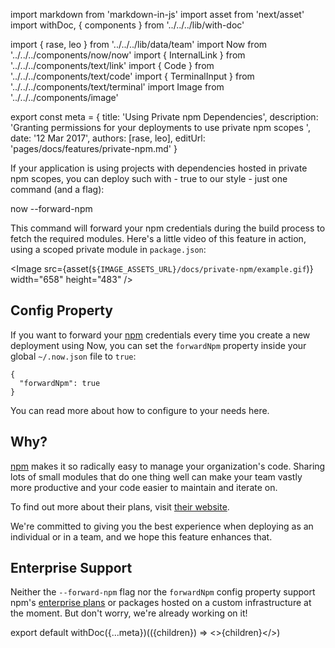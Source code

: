import markdown from 'markdown-in-js'
import asset from 'next/asset'
import withDoc, { components } from '../../../lib/with-doc'

import { rase, leo } from '../../../lib/data/team'
import Now from '../../../components/now/now'
import { InternalLink } from '../../../components/text/link'
import { Code } from '../../../components/text/code'
import { TerminalInput } from '../../../components/text/terminal'
import Image from '../../../components/image'

export const meta = {
  title: 'Using Private npm Dependencies',
  description: 'Granting permissions for your deployments to use private npm scopes ',
  date: '12 Mar 2017',
  authors: [rase, leo],
  editUrl: 'pages/docs/features/private-npm.md'
}

If your application is using projects with dependencies hosted in private npm scopes, you can deploy such with - true to our style - just one command (and a flag):

<TerminalInput>now --forward-npm</TerminalInput>

This command will forward your npm credentials during the build process to fetch the required modules. Here's a little video of this feature in action, using a scoped private module in `package.json`:

<Image
  src={asset(`${IMAGE_ASSETS_URL}/docs/private-npm/example.gif`)}
  width="658"
  height="483"
/>

## Config Property

If you want to forward your [npm](https://npmjs.com/) credentials every time you create a new deployment using Now, you can set the `forwardNpm` property inside your global `~/.now.json` file to `true`:

```
{
  "forwardNpm": true
}
```

You can read more about how to configure <Now color="#000" /> to your needs <InternalLink href="/docs/features/configuration">here</InternalLink>.

## Why?

[npm](https://npmjs.com/) makes it so radically easy to manage your organization's code. Sharing lots of small modules that do one thing well can make your team vastly more productive and your code easier to maintain and iterate on.

To find out more about their plans, visit [their website](https://npmjs.com/features).

We're committed to giving you the best experience when deploying as an individual or in a team, and we hope this feature enhances that.

## Enterprise Support

Neither the `--forward-npm` flag nor the `forwardNpm` config property support npm's [enterprise plans](https://www.npmjs.com/enterprise) or packages hosted on a custom infrastructure at the moment. But don't worry, we're already working on it!

export default withDoc({...meta})(({children}) => <>{children}</>)
